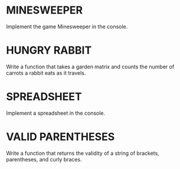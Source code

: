 # MINESWEEPER
Implement the game Minesweeper in the console.

# HUNGRY RABBIT
Write a function that takes a garden matrix and counts the number of carrots a rabbit eats as it travels.

# SPREADSHEET
Implement a spreadsheet in the console.

# VALID PARENTHESES
Write a function that returns the validity of a string of brackets, parentheses, and curly braces.